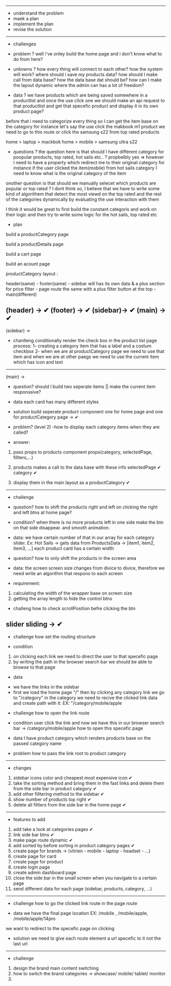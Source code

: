 ------------------------------------------
- understand the problem
- maek a plan
- implement the plan
- revise the solution
------------------------------------------

* challenges


* problem ? 
well i've onley build the home page and i don't know what to do from here?

* unkowns ? 
how every thing will connect to each other? 
how the system will work? 
where should i save my products data?
how should I make call from data base? 
how the data base dat should be?
how can I make the layout dynamic where the admin can has a lot of freedom?

* data ?
we have products which are being saved somewhere in a productlist and once the use click one we should make an api request to that productlist and get that specefic product and display it in its own product page?

before that i need to categorize every thing so I can get the item base on the category
for instance let's say the use click the makbook m1 product we need to go to this route
or click the samsung s22 from top rated products

home > laptop > mackbok
home > mobile > samsung ultra s22

* questions ?
the question here is that should I have different category for poopular products, top rated, hot sails etc.. ?
propbelbly yes => however I need to have a property which redirect me to their original category for instance if the user clicked the item(mobile) from hot sails category I need to know what is the original category of the item 
 
onother question is that should we manually selecet which products are popular or top rated ?
I dont think so, I believe that we have to write some kind of algorithem that detect the most viewd on the top rated and the rest of the categories dynamically by evaluating the use interaction with them


I think it would be great to first build the constant categoris and work on their logic and then try to write some logic for the hot sails, top rated etc

* plan

build a productCategory page
 
build a productDetails page

build a cart page

build an acount page


productCategory layout :

header(same) - footer(same) - sidebar will has its own data & a plus section for price filter - page route the same with a plus filter button at the top - main(different)

(header) -> ✔
(footer) -> ✔
(sidebar)-> ✔
(main)   -> ✔
---------------------------------------------
(sidebar) ->
* chanlleng conditionally render the check box in the product list page 
process:
1- creating a category item that has a label and a costum checkbox
2- when we are at productCategory page we need to use that item and when we are at other paegs we need to use the current item which has icon and text
---------------------------------------------
(main) ->
* question?
should I build two seperate items || make the current item responssive?
* data
each card has many different styles
* solution 
build seperate product component one for home page and one for productCategory page -> ✔

* problem? (level 2)
-how to display each category items when they are called?
* answer:
1. pass props to products component props(category, selectedPage, fillters,...)

2. products makes a call to the data base with these info
selectedPage ✔
category ✔

3. display them in the main layout as a productCategory ✔
---------------------------------------------------

* challenge

* question?
how to shift the products right and left on clicking the right and left btns at home page?

* condition? 
when there is no more products left in one side make the btn on that side disappear. and smooth animation.

* data:
we have certain number of that in our array for each category slider.
Ex: Hot Sails -> gets data from ProductsData -> [item1, item2, item3, ...]
each product card has a certain width

* question? 
how to only shift the products in the screen area

* data:
the screen screen size changes from divice to divice, therefore we need write an algorithm that respons to each screen 

* requirement:
1. calculating the width of the wrapper base on screen size
2. getting the array length to hide the control btns

* challeng
how to check scrollPosition befre clicking the btn

slider sliding -> ✔
---------------------------------------------------
* challenge
how set the routing structure

* condition
1. on clicking each link we need to direct the user to that specefic page
2. by writing the path in the browser search bar we should be able to browse to that page

* data
- we have the links in the sidebar
- first we load the home page "/" then by clicking any category link we go to "/category" in the category we need to recive the clicked link data and create path with it:
EX: "/category/mobile/apple

* challenge
how to open the link route

* condition 
user click the link and now we have this in our browser search bar -> /category/mobile/apple
how to open this specefic page

* data
I have product category which renders products base on the passed category name

* problem
how to pass the link root to product category
------------------------------------------------------
* changes
1. sidebar icons color and cheapest most expensive icon ✔
2. take the sorting method and bring them in the fast links and delete them from the side bar in product category ✔
3. add other filltering method to the sidebar ✔
4. show number of products top right ✔
5. delete all fillters from the side bar in the home page ✔

-----------------------------------------------------
* features to add
1. add take a look at categories pages ✔
2. link side bar btns ✔
3. make page route dynamic ✔
4. add sorted by before sorting in product category pages ✔
5. create page for brands -> (vitrien - mobile - laptop - headset - ...)
6. create page for card
7. create page for product
8. create login page
9. create admin dashboard page
10. close the side bar in the small screen when you navigate to a certain page
11. send different data for each page (sidebar, products, category, ...)

--------------------------------------------
* challenge
how to go the clicked link route in the page route

* data
we have the final page location EX: /mobile , /mobile/apple, /mobile/apple/14pro

we want to redirect to the specefic page on clicking

* solution
we need to give each route element a url specefic to it
not the last url

--------------------------------------------
* challenge
1. design the brand main content switching
2. how to switch the brand categories -> showcase/ mobile/ tablet/ monitor 
3.
